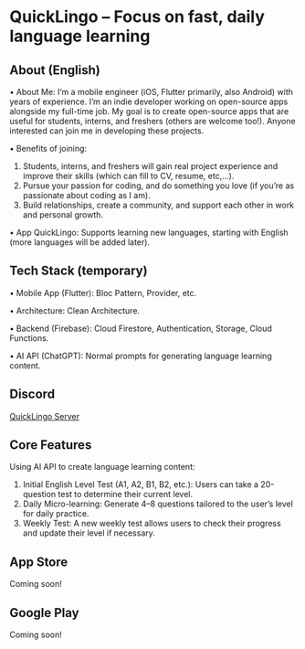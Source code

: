 # QuickLingo – Focus on fast, daily language learning

## About (English)

• About Me: I’m a mobile engineer (iOS, Flutter primarily, also Android) with years of experience. I’m an indie developer working on open-source apps alongside my full-time job. My goal is to create open-source apps that are useful for students, interns, and freshers (others are welcome too!). Anyone interested can join me in developing these projects.

• Benefits of joining:

1. Students, interns, and freshers will gain real project experience and improve their skills (which can fill to CV, resume, etc,...).
2. Pursue your passion for coding, and do something you love (if you’re as passionate about coding as I am).
3. Build relationships, create a community, and support each other in work and personal growth.

• App QuickLingo: Supports learning new languages, starting with English (more languages will be added later).

## Tech Stack (temporary)

•   Mobile App (Flutter): Bloc Pattern, Provider, etc.

•   Architecture: Clean Architecture.

•   Backend (Firebase): Cloud Firestore, Authentication, Storage, Cloud Functions.

•   AI API (ChatGPT): Normal prompts for generating language learning content.

## Discord

[QuickLingo Server](https://discord.gg/5VQ96Thv)

## Core Features

Using AI API to create language learning content:

1. Initial English Level Test (A1, A2, B1, B2, etc.): Users can take a 20-question test to determine their current level.
2. Daily Micro-learning: Generate 4–8 questions tailored to the user’s level for daily practice.
3. Weekly Test: A new weekly test allows users to check their progress and update their level if necessary.

## App Store

Coming soon!

## Google Play

Coming soon!
